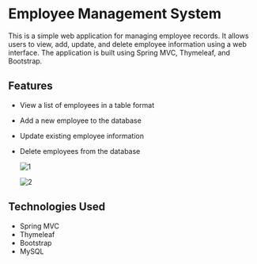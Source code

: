 # Employee Management System
This is a simple web application for managing employee records. It allows users to view, add, update, and delete employee information using a web interface. The application is built using Spring MVC, Thymeleaf, and Bootstrap.

## Features
- View a list of employees in a table format
- Add a new employee to the database
- Update existing employee information
- Delete employees from the database

  ![1](https://github.com/linimary/Employee-MVC/assets/125043957/efa0a54b-4367-4b7b-948a-68d05479e788)

  ![2](https://github.com/linimary/Employee-MVC/assets/125043957/f6465a01-186b-4ecd-9f34-750d99ee3984)

## Technologies Used
- Spring MVC
- Thymeleaf
- Bootstrap
- MySQL
